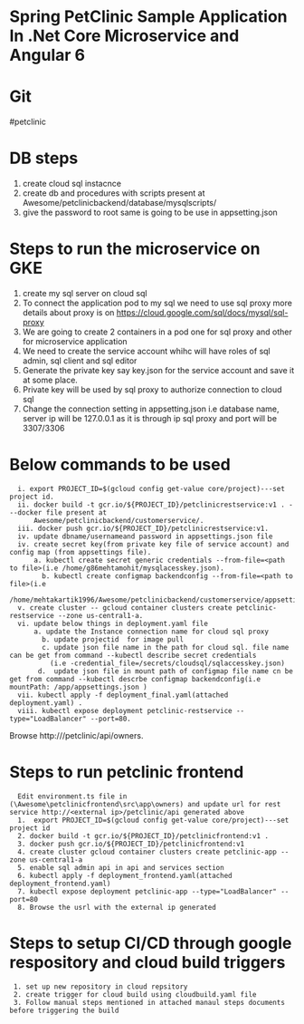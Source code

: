 # Spring PetClinic Sample Application In .Net Core Microservice and Angular 6
# Git
#petclinic
# DB steps 
1. create cloud sql instacnce
2. create db and procedures with scripts present at Awesome/petclinicbackend/database/mysqlscripts/
3. give the password to root same is going to be use in appsetting.json  

# Steps to run the microservice on GKE
  1. create my sql server on cloud sql 
  2. To connect the application pod to my sql we need to use sql proxy 
      more details about proxy is on 
      https://cloud.google.com/sql/docs/mysql/sql-proxy
  3. We are going to create 2 containers in a pod one for sql proxy and other for microservice application 
  4. We need to create the service account whihc will have roles of sql admin, sql client and sql editor
  5. Generate the private key say key.json for the service account and save it at some  place. 
  6. Private key will be used by sql proxy to authorize connection to cloud sql
  7. Change the connection setting in appsetting.json i.e database name, server ip will be 127.0.0.1 as it is through ip sql proxy and port          will be 3307/3306
 # Below commands to be used 
      i. export PROJECT_ID=$(gcloud config get-value core/project)---set project id. 
      ii. docker build -t gcr.io/${PROJECT_ID}/petclinicrestservice:v1 . ---docker file present at     
          Awesome/petclinicbackend/customerservice/. 
      iii. docker push gcr.io/${PROJECT_ID}/petclinicrestservice:v1.
      iv. update dbname/usernameand password in appsettings.json file 
      iv. create secret key(from private key file of service account) and config map (from appsettings file). 
          a. kubectl create secret generic credentials --from-file=<path to file>(i.e /home/g86mehtamohit/mysqlacesskey.json). 
	        b. kubectl create configmap backendconfig --from-file=<path to file>(i.e 
               /home/mehtakartik1996/Awesome/petclinicbackend/customerservice/appsettings.json)
      v. create cluster -- gcloud container clusters create petclinic-restservice --zone us-central1-a. 
      vi. update below things in deployment.yaml file
          a. update the Instance connection name for cloud sql proxy
	        b. update projectid  for image pull
	        c. update json file name in the path for cloud sql. file name can be get from command --kubectl describe secret credentials 
              (i.e -credential_file=/secrets/cloudsql/sqlaccesskey.json)
	       d.  update json file in mount path of configmap file name cn be get from command --kubectl descrbe configmap backendconfig(i.e              mountPath: /app/appsettings.json )
      vii. kubectl apply -f deployment_final.yaml(attached deployment.yaml) . 
      viii. kubectl expose deployment petclinic-restservice --type="LoadBalancer" --port=80. 
  Browse http://<external ip>/petclinic/api/owners.
  
  # Steps to run petclinic frontend
      Edit environment.ts file in (\Awesome\petclinicfrontend\src\app\owners) and update url for rest service http://<external ip>/petclinic/api generated above
      1.  export PROJECT_ID=$(gcloud config get-value core/project)---set project id
      2. docker build -t gcr.io/${PROJECT_ID}/petclinicfrontend:v1 .
      3. docker push gcr.io/${PROJECT_ID}/petclinicfrontend:v1
      4. create cluster gcloud container clusters create petclinic-app --zone us-central1-a
      5. enable sql admin api in api and services section
      6. kubectl apply -f deployment_frontend.yaml(attached deployment_frontend.yaml)  
      7. kubectl expose deployment petclinic-app --type="LoadBalancer" --port=80
      8. Browse the usrl with the external ip generated
      
   # Steps to setup CI/CD through google respository and cloud build triggers
     1. set up new repository in cloud repsitory
     2. create trigger for cloud build using cloudbuild.yaml file
     3. Follow manual steps mentioned in attached manaul steps documents before triggering the build
  
